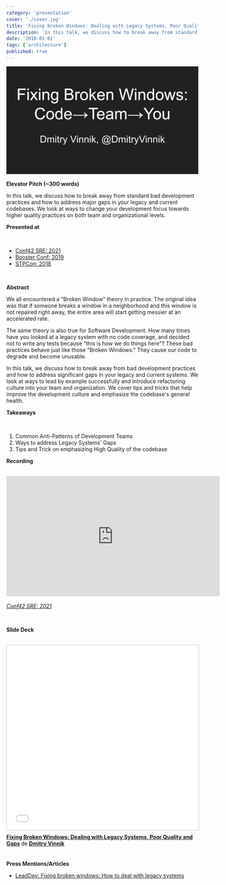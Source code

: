 ```yaml
---
category: 'presentation'
cover: './cover.jpg'
title: 'Fixing Broken Windows: Dealing with Legacy Systems, Poor Quality and Gaps'
description: 'In this talk, we discuss how to break away from standard bad development practices and how to address major gaps in your legacy and current codebases.'
date: '2018-01-01'
tags: ['architecture']
published: true
---
```

![Broken Windows](./cover.jpg)

**Elevator Pitch (~300 words)**

In this talk, we discuss how to break away from standard bad development practices and how to address major gaps in your legacy and current codebases. We look at ways to change your development focus towards higher quality practices on both team and organizational levels.

**Presented at**

<br>

- [Conf42 SRE: 2021](https://dvinnik.dev/events/2021/conf42-sre)
- [Booster Conf: 2019](https://dvinnik.dev/events/2019/booster-conf)
- [STPCon: 2018](https://dvinnik.dev/events/2018/stpcon)

<br>

**Abstract**
 
We all encountered a “Broken Window” theory in practice. The original idea was that if someone breaks a window in a neighborhood and this window is not repaired right away, the entire area will start getting messier at an accelerated rate.

The same theory is also true for Software Development. How many times have you looked at a legacy system with no code coverage, and decided not to write any tests because "this is how we do things here"? These bad practices behave just like those "Broken Windows." They cause our code to degrade and become unusable.

In this talk, we discuss how to break away from bad development practices and how to address significant gaps in your legacy and current systems. We look at ways to lead by example successfully and introduce refactoring culture into your team and organization. We cover tips and tricks that help improve the development culture and emphasize the codebase's general health.

**Takeaways**

<br>

1. Common Anti-Patterns of Development Teams
2. Ways to address Legacy Systems' Gaps
3. Tips and Trick on emphasizing High Quality of the codebase

**Recording**

<br>

<iframe width="560" height="315" src="https://www.youtube.com/embed/tCT-LSbF-uU" title="YouTube video player" frameborder="0" allow="accelerometer; autoplay; clipboard-write; encrypted-media; gyroscope; picture-in-picture" allowfullscreen></iframe>

*[Conf42 SRE: 2021](https://dvinnik.dev/events/2021/conf42-sre)*

<br>

**Slide Deck**

<br>

<iframe src="//www.slideshare.net/slideshow/embed_code/key/C6EG9dtMYB1d92" width="595" height="485" frameborder="0" marginwidth="0" marginheight="0" scrolling="no" style="border:1px solid #CCC; border-width:1px; margin-bottom:5px; max-width: 100%;" allowfullscreen> </iframe> <div style="margin-bottom:5px"> <strong> <a href="//www.slideshare.net/DmitryVinnik1/fixing-broken-windows-dealing-with-legacy-systems-poor-quality-and-gaps" title="Fixing Broken Windows: Dealing with Legacy Systems, Poor Quality and Gaps" target="_blank">Fixing Broken Windows: Dealing with Legacy Systems, Poor Quality and Gaps</a> </strong> de <strong><a href="//www.slideshare.net/DmitryVinnik1" target="_blank">Dmitry Vinnik</a></strong> </div>
<br>

**Press Mentions/Articles**

- [LeadDev: Fixing broken windows: How to deal with legacy systems](https://dvinnik.dev/articles/2022/fixing-legacy-systems/)